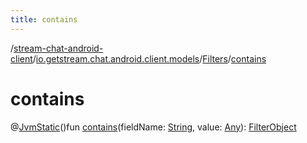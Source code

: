 ```yaml
---
title: contains
---
```

/[stream-chat-android-client](../../index.md)/[io.getstream.chat.android.client.models](../index.md)/[Filters](index.md)/[contains](contains.md)  
  
  
  
# contains  
@[JvmStatic](https://kotlinlang.org/api/latest/jvm/stdlib/kotlin.jvm/-jvm-static/index.html)()fun [contains](contains.md)(fieldName: [String](https://kotlinlang.org/api/latest/jvm/stdlib/kotlin/-string/index.html), value: [Any](https://kotlinlang.org/api/latest/jvm/stdlib/kotlin/-any/index.html)): [FilterObject](../../io.getstream.chat.android.client.api.models/FilterObject/index.md)
